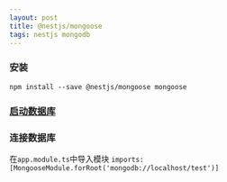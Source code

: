 ```yaml
---
layout: post
title: @nestjs/mongoose
tags: nestjs mongodb
---
```


### 安装
```shell
npm install --save @nestjs/mongoose mongoose
```

### [启动数据库](../MongoDB/start_win.md)

### 连接数据库
在`app.module.ts`中导入模块
`imports: [MongooseModule.forRoot('mongodb://localhost/test')]`
